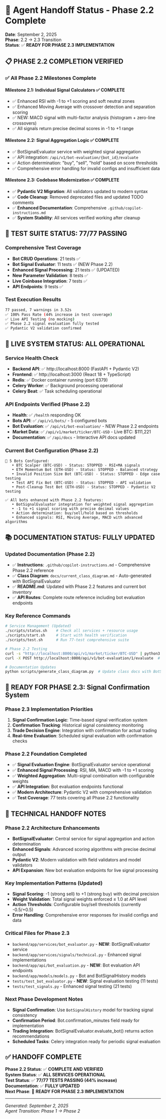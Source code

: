 # 🚀 Agent Handoff Status - Phase 2.2 Complete

**Date**: September 2, 2025  
**Phase**: 2.2 → 2.3 Transition  
**Status**: ✅ **READY FOR PHASE 2.3 IMPLEMENTATION**

## 📋 **PHASE 2.2 COMPLETION VERIFIED**

### **✅ All Phase 2.2 Milestones Complete**

#### **Milestone 2.1: Individual Signal Calculators** ✅ COMPLETE
- ✅ Enhanced RSI with -1 to +1 scoring and soft neutral zones
- ✅ Enhanced Moving Average with crossover detection and separation scoring
- ✅ NEW: MACD signal with multi-factor analysis (histogram + zero-line crossovers)
- ✅ All signals return precise decimal scores in -1 to +1 range

#### **Milestone 2.2: Signal Aggregation Logic** ✅ COMPLETE  
- ✅ BotSignalEvaluator service with weighted signal aggregation
- ✅ API integration: `/api/v1/bot-evaluation/{bot_id}/evaluate`
- ✅ Action determination: "buy", "sell", "hold" based on score thresholds
- ✅ Comprehensive error handling for invalid configs and insufficient data

#### **Milestone 2.3: Codebase Modernization** ✅ COMPLETE
- ✅ **Pydantic V2 Migration**: All validators updated to modern syntax
- ✅ **Code Cleanup**: Removed deprecated files and updated TODO comments
- ✅ **Enhanced Documentation**: Comprehensive `.github/copilot-instructions.md`
- ✅ **System Stability**: All services verified working after cleanup

## 🧪 **TEST SUITE STATUS: 77/77 PASSING**

### **Comprehensive Test Coverage**
- **Bot CRUD Operations**: 21 tests ✅
- **Bot Signal Evaluator**: 11 tests ✅ (NEW Phase 2.2)
- **Enhanced Signal Processing**: 21 tests ✅ (UPDATED)
- **New Parameter Validation**: 8 tests ✅  
- **Live Coinbase Integration**: 7 tests ✅
- **API Endpoints**: 9 tests ✅

### **Test Execution Results**
```bash
77 passed, 7 warnings in 3.52s
✅ 100% Pass Rate (44% increase in test coverage)
✅ Live API Testing (no mocking)
✅ Phase 2.2 signal evaluation fully tested
✅ Pydantic V2 validation confirmed
```

## 🚀 **LIVE SYSTEM STATUS: ALL OPERATIONAL**

### **Service Health Check**
- **Backend API**: ✅ http://localhost:8000 (FastAPI + Pydantic V2)
- **Frontend**: ✅ http://localhost:3000 (React 18 + TypeScript)  
- **Redis**: ✅ Docker container running (port 6379)
- **Celery Worker**: ✅ Background processing operational
- **Celery Beat**: ✅ Task scheduling operational

### **API Endpoints Verified (Phase 2.2)**
- **Health**: ✅ `/health` responding OK
- **Bots API**: ✅ `/api/v1/bots/` - 5 configured bots
- **Bot Evaluation**: ✅ `/api/v1/bot-evaluation/` - NEW Phase 2.2 endpoints
- **Market Data**: ✅ `/api/v1/market/ticker/BTC-USD` - Live BTC: $111,221
- **Documentation**: ✅ `/api/docs` - Interactive API docs updated

### **Current Bot Configuration (Phase 2.2)**
```
🤖 5 Bots Configured:
   • BTC Scalper (BTC-USD) - Status: STOPPED - RSI+MA signals
   • ETH Momentum Bot (ETH-USD) - Status: STOPPED - Balanced strategy
   • Invalid Position Size Bot (BTC-USD) - Status: STOPPED - Edge case testing
   • Test API Fix Bot (BTC-USD) - Status: STOPPED - API validation
   • Post-Cleanup Test Bot (ETH-USD) - Status: STOPPED - Pydantic V2 testing

✅ All bots enhanced with Phase 2.2 features:
   • BotSignalEvaluator integration for weighted signal aggregation
   • -1 to +1 signal scoring with precise decimal values
   • Action determination: buy/sell/hold based on thresholds
   • Enhanced signals: RSI, Moving Average, MACD with advanced algorithms
```

## 📚 **DOCUMENTATION STATUS: FULLY UPDATED**

### **Updated Documentation (Phase 2.2)**
- ✅ **Instructions**: `.github/copilot-instructions.md` - Comprehensive Phase 2.2 reference
- ✅ **Class Diagram**: `docs/current_class_diagram.md` - Auto-generated with BotSignalEvaluator
- ✅ **README.md**: Updated with Phase 2.2 features and current bot inventory
- ✅ **API Routes**: Complete route reference including bot evaluation endpoints

### **Key Reference Commands**
```bash
# Service Management (Updated)
./scripts/status.sh    # Check all services + resource usage
./scripts/start.sh     # Start with health verification
./scripts/test.sh      # Run 77-test comprehensive suite

# Phase 2.2 Testing
curl -s "http://localhost:8000/api/v1/market/ticker/BTC-USD" | python3 -m json.tool
curl -X POST http://localhost:8000/api/v1/bot-evaluation/1/evaluate  # Test signal evaluation

# Documentation Updates
python scripts/generate_class_diagram.py  # Update class docs with BotSignalEvaluator
```

## 🎯 **READY FOR PHASE 2.3: Signal Confirmation System**

### **Phase 2.3 Implementation Priorities**
1. **Signal Confirmation Logic**: Time-based signal verification system
2. **Confirmation Tracking**: Historical signal consistency monitoring
3. **Trade Decision Engine**: Integration with confirmation for actual trading
4. **Real-time Evaluation**: Scheduled signal evaluation with confirmation checks

### **Phase 2.2 Foundation Completed**
- ✅ **Signal Evaluation Engine**: BotSignalEvaluator service operational
- ✅ **Enhanced Signal Processing**: RSI, MA, MACD with -1 to +1 scoring  
- ✅ **Weighted Aggregation**: Multi-signal combination with configurable weights
- ✅ **API Integration**: Bot evaluation endpoints functional
- ✅ **Modern Architecture**: Pydantic V2 with comprehensive validation
- ✅ **Test Coverage**: 77 tests covering all Phase 2.2 functionality

## 🔧 **TECHNICAL HANDOFF NOTES**

### **Phase 2.2 Architecture Enhancements**
- **BotSignalEvaluator**: Central service for signal aggregation and action determination
- **Enhanced Signals**: Advanced scoring algorithms with precise decimal output
- **Pydantic V2**: Modern validation with field validators and model validators
- **API Expansion**: New bot evaluation endpoints for live signal processing

### **Key Implementation Patterns (Updated)**
- **Signal Scoring**: -1 (strong sell) to +1 (strong buy) with decimal precision
- **Weight Validation**: Total signal weights enforced ≤ 1.0 at API level
- **Action Thresholds**: Configurable buy/sell thresholds (currently -0.5/+0.5)
- **Error Handling**: Comprehensive error responses for invalid configs and data

### **Critical Files for Phase 2.3**
- `backend/app/services/bot_evaluator.py` - **NEW**: BotSignalEvaluator service
- `backend/app/services/signals/technical.py` - Enhanced signal implementations
- `backend/app/api/bot_evaluation.py` - **NEW**: Bot evaluation API endpoints
- `backend/app/models/models.py` - Bot and BotSignalHistory models
- `tests/test_bot_evaluator.py` - **NEW**: Signal evaluation testing (11 tests)
- `tests/test_signals.py` - Enhanced signal testing (21 tests)

### **Next Phase Development Notes**
- **Signal Confirmation**: Use `BotSignalHistory` model for tracking signal consistency
- **Confirmation Period**: Bot.confirmation_minutes field ready for implementation
- **Trading Integration**: BotSignalEvaluator.evaluate_bot() returns action recommendations
- **Scheduled Tasks**: Celery integration ready for periodic signal evaluation

## ✅ **HANDOFF COMPLETE**

**Phase 2.2 Status**: ✅ **COMPLETE AND VERIFIED**  
**System Status**: ✅ **ALL SERVICES OPERATIONAL**  
**Test Status**: ✅ **77/77 TESTS PASSING (44% increase)**  
**Documentation**: ✅ **FULLY UPDATED**  
**Next Phase**: 🚀 **READY FOR PHASE 2.3 IMPLEMENTATION**

---
*Generated: September 2, 2025*  
*Agent Transition: Phase 1 → Phase 2*
